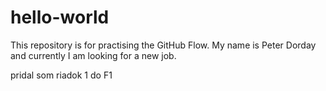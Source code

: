 # hello-world
This repository is for practising the GitHub Flow.
My name is Peter Dorday and currently I am looking for a new job.

pridal som riadok 1 do F1